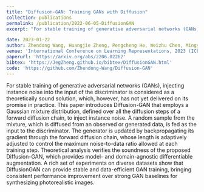 ```yaml
---
title: "Diffusion-GAN: Training GANs with Diffusion"
collection: publications
permalink: /publication/2022-06-05-DiffusionGAN
excerpt: "For stable training of generative adversarial networks (GANs), injecting instance noise into the input of the discriminator is considered as a theoretically sound solution, which, however, has not yet delivered on its promise in practice. This paper introduces Diffusion-GAN that employs a Gaussian mixture distribution, defined over all the diffusion steps of a forward diffusion chain, to inject instance noise. A random sample from the mixture, which is diffused from an observed or generated data, is fed as the input to the discriminator. The generator is updated by backpropagating its gradient through the forward diffusion chain, whose length is adaptively adjusted to control the maximum noise-to-data ratio allowed at each training step. Theoretical analysis verifies the soundness of the proposed Diffusion-GAN, which provides model- and domain-agnostic differentiable augmentation. A rich set of experiments on diverse datasets show that DiffusionGAN can provide stable and data-efficient GAN training, bringing consistent performance improvement over strong GAN baselines for synthesizing photorealistic images."

date: 2023-01-22
author: Zhendong Wang, Huangjie Zheng, Pengcheng He, Weizhu Chen, Mingyuan Zhou
venue: 'International Conference on Learning Representations, 2023 (ICLR 2023)'
paperurl: 'https://arxiv.org/abs/2206.02262'
bibtex: 'https://JegZheng.github.io/bibtex/DiffusionGAN.html'
code: 'https://github.com/Zhendong-Wang/Diffusion-GAN'
---
```

For stable training of generative adversarial networks (GANs), injecting instance noise into the input of the discriminator is considered as a theoretically sound solution, which, however, has not yet delivered on its promise in practice. This paper introduces Diffusion-GAN that employs a Gaussian mixture distribution, defined over all the diffusion steps of a forward diffusion chain, to inject instance noise. A random sample from the mixture, which is diffused from an observed or generated data, is fed as the input to the discriminator. The generator is updated by backpropagating its gradient through the forward diffusion chain, whose length is adaptively adjusted to control the maximum noise-to-data ratio allowed at each training step. Theoretical analysis verifies the soundness of the proposed Diffusion-GAN, which provides model- and domain-agnostic differentiable augmentation. A rich set of experiments on diverse datasets show that DiffusionGAN can provide stable and data-efficient GAN training, bringing consistent performance improvement over strong GAN baselines for synthesizing photorealistic images.